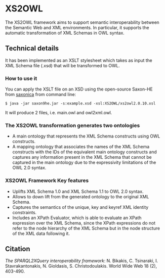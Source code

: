# XS2OWL
The XS2OWL framework aims to support semantic interoperability between the Semantic Web and XML environments. In particular, it supports the automatic transformation of XML Schemas in OWL syntax.

## Technical details
It has been implemented as an XSLT stylesheet which takes as input the XML Schema file (.xsd) that will be transformed to OWL.

### How to use it

You can apply the XSLT file on an XSD using the open-source Saxon-HE from [saxonica](http://www.saxonica.com/products/products.xml) from command line:

``` 
$ java -jar saxon9he.jar -s:example.xsd -xsl:XS2OWL/xs2owl2.0.10.xsl
```
It will produce 2 files, i.e. main.owl and owl2xml.owl.


### The XS2OWL transformation generates two ontologies
* A main ontology that represents the XML Schema constructs using OWL constructs.
* A mapping ontology that associates the names of the XML Schema constructs with the IDs of the equivalent main ontology constructs and captures any information present in the XML Schema that cannot be captured in the main ontology due to the expressivity limitations of the OWL 2.0 syntax.

### XS2OWL Framework Key features
* Uplifts XML Schema 1.0 and XML Schema 1.1 to OWL 2.0 syntax.
* Allows to down lift from the generated ontology to the original XML Schema.
* Captures the semantics of the unique, key and keyref XML identity constraints.
* Includes an XPath Evaluator, which is able to evaluate an XPath expression over the XML Schema, since the XPath expressions do not refer to the node hierarchy of the XML Schema but in the node structure of the XML data following it.

## Citation
*The SPARQL2XQuery interoperability framework*:
N. Bikakis, C. Tsinaraki, I. Stavrakantonakis, N. Gioldasis, S. Christodoulakis. World Wide Web 18 (2), 403-490.
